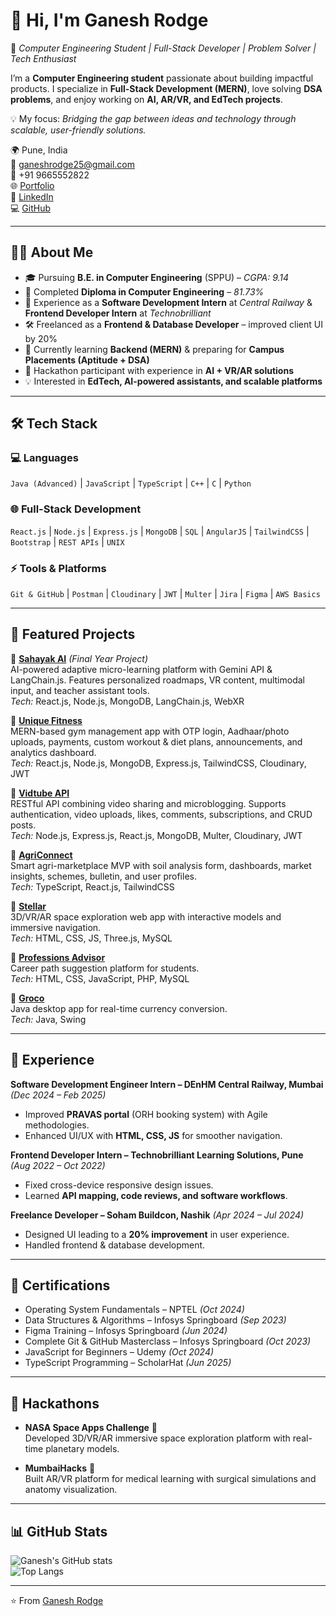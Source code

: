 # 👋 Hi, I'm Ganesh Rodge  

🎯 *Computer Engineering Student | Full-Stack Developer | Problem Solver | Tech Enthusiast*  

I’m a **Computer Engineering student** passionate about building impactful products. I specialize in **Full-Stack Development (MERN)**, love solving **DSA problems**, and enjoy working on **AI, AR/VR, and EdTech projects**.  

💡 My focus: *Bridging the gap between ideas and technology through scalable, user-friendly solutions.*  

🌍 Pune, India  
📧 [ganeshrodge25@gmail.com](mailto:ganeshrodge25@gmail.com)  
📱 +91 9665552822  
🌐 [Portfolio](https://ganeshrodge.netlify.app)  
💼 [LinkedIn](https://linkedin.com/in/ganesh-rodge)  
💻 [GitHub](https://github.com/ganesh-rodge)  

---

## 🧑‍💻 About Me  

- 🎓 Pursuing **B.E. in Computer Engineering** (SPPU) – *CGPA: 9.14*  
- 🎯 Completed **Diploma in Computer Engineering** – *81.73%*  
- 💼 Experience as a **Software Development Intern** at *Central Railway* & **Frontend Developer Intern** at *Technobrilliant*  
- 🛠️ Freelanced as a **Frontend & Database Developer** – improved client UI by 20%  
- 🌱 Currently learning **Backend (MERN)** & preparing for **Campus Placements (Aptitude + DSA)**  
- 🚀 Hackathon participant with experience in **AI + VR/AR solutions**  
- 💡 Interested in **EdTech, AI-powered assistants, and scalable platforms**  

---

## 🛠️ Tech Stack  

### 💻 Languages  
`Java (Advanced)` | `JavaScript` | `TypeScript` | `C++` | `C` | `Python`  

### 🌐 Full-Stack Development  
`React.js` | `Node.js` | `Express.js` | `MongoDB` | `SQL` | `AngularJS` | `TailwindCSS` | `Bootstrap` | `REST APIs` | `UNIX`  

### ⚡ Tools & Platforms  
`Git & GitHub` | `Postman` | `Cloudinary` | `JWT` | `Multer` | `Jira` | `Figma` | `AWS Basics`  

---

## 📌 Featured Projects  

🔹 **[Sahayak AI](#)** *(Final Year Project)*  
AI-powered adaptive micro-learning platform with Gemini API & LangChain.js. Features personalized roadmaps, VR content, multimodal input, and teacher assistant tools.  
*Tech:* React.js, Node.js, MongoDB, LangChain.js, WebXR  

🔹 **[Unique Fitness](https://github.com/ganesh-rodge/uniquefitness)**  
MERN-based gym management app with OTP login, Aadhaar/photo uploads, payments, custom workout & diet plans, announcements, and analytics dashboard.  
*Tech:* React.js, Node.js, MongoDB, Express.js, TailwindCSS, Cloudinary, JWT  

🔹 **[Vidtube API](https://github.com/ganesh-rodge/Vidtube)**  
RESTful API combining video sharing and microblogging. Supports authentication, video uploads, likes, comments, subscriptions, and CRUD posts.  
*Tech:* Node.js, Express.js, React.js, MongoDB, Multer, Cloudinary, JWT  

🔹 **[AgriConnect](https://github.com/ganesh-rodge/AgriConnect)**  
Smart agri-marketplace MVP with soil analysis form, dashboards, market insights, schemes, bulletin, and user profiles.  
*Tech:* TypeScript, React.js, TailwindCSS  

🔹 **[Stellar](#)**  
3D/VR/AR space exploration web app with interactive models and immersive navigation.  
*Tech:* HTML, CSS, JS, Three.js, MySQL  

🔹 **[Professions Advisor](#)**  
Career path suggestion platform for students.  
*Tech:* HTML, CSS, JavaScript, PHP, MySQL  

🔹 **[Groco](#)**  
Java desktop app for real-time currency conversion.  
*Tech:* Java, Swing  

---

## 💼 Experience  

**Software Development Engineer Intern – DEnHM Central Railway, Mumbai** *(Dec 2024 – Feb 2025)*  
- Improved **PRAVAS portal** (ORH booking system) with Agile methodologies.  
- Enhanced UI/UX with **HTML, CSS, JS** for smoother navigation.  

**Frontend Developer Intern – Technobrilliant Learning Solutions, Pune** *(Aug 2022 – Oct 2022)*  
- Fixed cross-device responsive design issues.  
- Learned **API mapping, code reviews, and software workflows**.  

**Freelance Developer – Soham Buildcon, Nashik** *(Apr 2024 – Jul 2024)*  
- Designed UI leading to a **20% improvement** in user experience.  
- Handled frontend & database development.  

---

## 📜 Certifications  

- Operating System Fundamentals – NPTEL *(Oct 2024)*  
- Data Structures & Algorithms – Infosys Springboard *(Sep 2023)*  
- Figma Training – Infosys Springboard *(Jun 2024)*  
- Complete Git & GitHub Masterclass – Infosys Springboard *(Oct 2023)*  
- JavaScript for Beginners – Udemy *(Oct 2024)*  
- TypeScript Programming – ScholarHat *(Jun 2025)*  

---

## 🚀 Hackathons  

- **NASA Space Apps Challenge** 🌌  
  Developed 3D/VR/AR immersive space exploration platform with real-time planetary models.  

- **MumbaiHacks** 🏥  
  Built AR/VR platform for medical learning with surgical simulations and anatomy visualization.  

---

## 📊 GitHub Stats  

![Ganesh's GitHub stats](https://github-readme-stats.vercel.app/api?username=ganesh-rodge&show_icons=true&theme=radical)  
![Top Langs](https://github-readme-stats.vercel.app/api/top-langs/?username=ganesh-rodge&layout=compact&theme=radical)  

---

⭐️ From [Ganesh Rodge](https://github.com/ganesh-rodge)  
